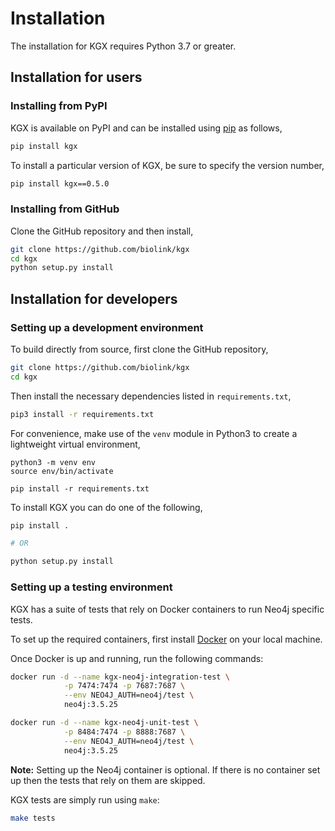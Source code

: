 # Installation

The installation for KGX requires Python 3.7 or greater.


## Installation for users


### Installing from PyPI

KGX is available on PyPI and can be installed using
[pip](https://pip.pypa.io/en/stable/installing/) as follows,

```bash
pip install kgx
```

To install a particular version of KGX, be sure to specify the version number,

```bash
pip install kgx==0.5.0
```


### Installing from GitHub

Clone the GitHub repository and then install,

```bash
git clone https://github.com/biolink/kgx
cd kgx
python setup.py install
```


## Installation for developers

### Setting up a development environment

To build directly from source, first clone the GitHub repository,

```bash
git clone https://github.com/biolink/kgx
cd kgx
```

Then install the necessary dependencies listed in ``requirements.txt``,

```bash
pip3 install -r requirements.txt
```


For convenience, make use of the `venv` module in Python3 to create a
lightweight virtual environment,

```
python3 -m venv env
source env/bin/activate

pip install -r requirements.txt
```

To install KGX you can do one of the following,

```bash
pip install .

# OR 

python setup.py install
```

### Setting up a testing environment

KGX has a suite of tests that rely on Docker containers to run Neo4j specific tests.

To set up the required containers, first install [Docker](https://docs.docker.com/get-docker/)
on your local machine.

Once Docker is up and running, run the following commands:

```bash
docker run -d --name kgx-neo4j-integration-test \
            -p 7474:7474 -p 7687:7687 \
            --env NEO4J_AUTH=neo4j/test \
            neo4j:3.5.25
```

```bash
docker run -d --name kgx-neo4j-unit-test \
            -p 8484:7474 -p 8888:7687 \
            --env NEO4J_AUTH=neo4j/test \
            neo4j:3.5.25
```


**Note:** Setting up the Neo4j container is optional. If there is no container set up then the tests that rely on them are skipped.

KGX tests are simply run using `make`:

```bash
make tests
```
